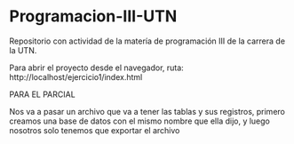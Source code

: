 # Programacion-III-UTN
Repositorio con actividad de la matería de programación III de la carrera de la UTN.

Para abrir el proyecto desde el navegador, ruta:
http://localhost/ejercicio1/index.html


PARA EL PARCIAL

Nos va a pasar un archivo que va a tener las tablas y sus registros,
primero creamos una base de datos con el mismo nombre que ella dijo, y luego
nosotros solo tenemos que exportar el archivo